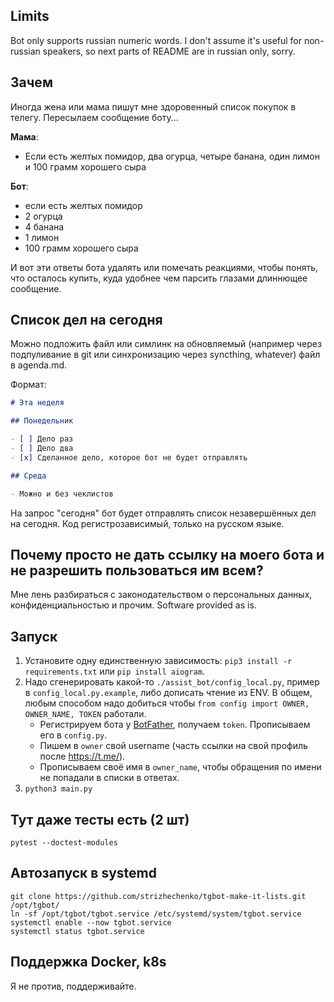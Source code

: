 ## Limits

Bot only supports russian numeric words. I don't assume it's useful for non-russian speakers, so next parts of README are in russian only, sorry.

## Зачем

Иногда жена или мама пишут мне здоровенный список покупок в телегу. Пересылаем сообщение боту...

**Мама**:

- Если есть желтых помидор, два огурца, четыре банана, один лимон и 100 грамм хорошего сыра

**Бот**:

- если есть желтых помидор
- 2 огурца
- 4 банана
- 1 лимон
- 100 грамм хорошего сыра

И вот эти ответы бота удалять или помечать реакциями, чтобы понять, что осталось купить, куда удобнее чем парсить глазами длиннющее сообщение.

## Список дел на сегодня

Можно подложить файл или симлинк на обновляемый (например через подпуливание в git или синхронизацию через syncthing, whatever) файл в agenda.md.

Формат:

``` markdown
# Эта неделя

## Понедельник

- [ ] Дело раз
- [ ] Дело два
- [x] Сделанное дело, которое бот не будет отправлять

## Среда

- Можно и без чеклистов
```

На запрос "сегодня" бот будет отправлять список незавершённых дел на сегодня. Код регистрозависимый, только на русском языке.

## Почему просто не дать ссылку на моего бота и не разрешить пользоваться им всем?

Мне лень разбираться с законодательством о персональных данных, конфиденциальностью и прочим. Software provided as is.

## Запуск

1. Установите одну единственную зависимость: `pip3 install -r requirements.txt` или `pip install aiogram`.
2. Надо сгенерировать какой-то `./assist_bot/config_local.py`, пример в `config_local.py.example`, либо дописать чтение из ENV. В общем, любым способом надо добиться чтобы `from config import OWNER, OWNER_NAME, TOKEN` работали.
   - Регистрируем бота у [BotFather](https://t.me/BotFather), получаем `token`. Прописываем его в `config.py`. 
   - Пишем в `owner` свой username (часть ссылки на свой профиль после https://t.me/).
   - Прописываем своё имя в `owner_name`, чтобы обращения по имени не попадали в списки в ответах.
3. `python3 main.py`

## Тут даже тесты есть (2 шт)

``` shell
pytest --doctest-modules
```

## Автозапуск в systemd

``` shell
git clone https://github.com/strizhechenko/tgbot-make-it-lists.git /opt/tgbot/
ln -sf /opt/tgbot/tgbot.service /etc/systemd/system/tgbot.service
systemctl enable --now tgbot.service
systemctl status tgbot.service
```

## Поддержка Docker, k8s

Я не против, поддерживайте.

